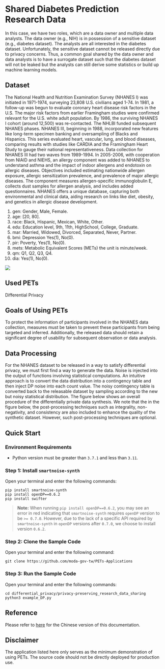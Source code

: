 # Shared Diabetes Prediction Research Data

In this case, we have two roles, which are a data owner and multiple data analysts. The data owner (e.g., NIH) is in possession of a sensitive dataset (e.g., diabetes dataset). The analysts are all interested in the diabetes dataset. Unfortunately, the sensitive dataset cannot be released directly due to privacy concerns. Thus, a common goal shared by the data owner and data analysts is to have a surrogate dataset such that the diabetes dataset will not be leaked but the analysts can still derive some statistics or build up machine learning models. 

## Dataset

The National Health and Nutrition Examination Survey (NHANES I) was initiated in 1971-1974, surveying 23,808 U.S. civilians aged 1-74. In 1981, a follow-up was begun to evaluate coronary heart disease risk factors in the U.S. The major risk factors from earlier Framingham studies were confirmed relevant for the U.S. white adult population. By 1986, the surviving NHANES I cohort (around 12,500) was re-contacted. The NHLBI funded subsequent NHANES phases. NHANES III, beginning in 1988, incorporated new features like long-term specimen banking and oversampling of Blacks and Hispanics. This series evaluated heart, vascular, lung, and blood diseases, comparing results with studies like CARDIA and the Framingham Heart Study to gauge their national representativeness. Data collection for NHANES III had two waves from 1989-1994. In 2005-2006, with cooperation from NIAID and NIEHS, an allergy component was added to NHANES to understand asthma and the impact of indoor allergens and endotoxin on allergic diseases. Objectives included estimating nationwide allergen exposure, allergic sensitization prevalence, and prevalence of major allergic diseases. The component measures allergen-specific immunoglobulin E, collects dust samples for allergen analysis, and includes added questionnaires. NHANES offers a unique database, capturing both environmental and clinical data, aiding research on links like diet, obesity, and genetics in allergic disease development.

1. gen: Gender, Male, Female.
2. age: [20, 80].
3. race: Black, Hispanic, Mexican, White, Other.
4. edu: Education level, 9th, 11th, HighSchool, College, Graduate.
5. mar: Married, Widowed, Divorced, Separated, Never, Partner.
6. bmi: Depression Yes(1), No(0).
7. pir: Poverty, Yes(1), No(0).
8. mets: Metabolic Equivalent Scores (METs) the unit is minute/week.
9. qm: Q1, Q2, Q3, Q4.
10. dia: Yes(1), No(0).

![](https://hackmd.io/_uploads/H1-hhkhbT.png)


## Used PETs

Differential Privacy

## Goals of Using PETs

To protect the information of participants involved in the NHANES data collection, measures must be taken to prevent these participants from being targeted and inferred. Additionally, the released data should retain a significant degree of usability for subsequent observation or data analysis.

## Data Processing

For the NHANES dataset to be released in a way to satisfy differential privacy, we must first find a way to generate the data. Noise is injected into the output of functions involving statistical computations. An intuitive approach is to convert the data distribution into a contingency table and then inject DP noise into each count value. The noisy contingency table is converted back to the releasable dataset by sampling according to the new but noisy statistical distribution. The figure below shows an overall procedure of the differentially private data synthesis. We note that the in the figure below, the post-processing techniques such as integrality, non-negativity, and consistency are also included to enhance the quality of the synthetic dataset. However, such post-processing techniques are optional.

## Quick Start
### Environment Requirements

- Python version must be greater than `3.7.1` and less than `3.11`.

### Step 1: Install `smartnoise-synth`

Open your terminal and enter the following commands:

```
pip install smartnoise-synth
pip install openDP==0.6.2
pip install swifter
```

> **Note:** When running `pip install openDP==0.6.2`, you may see an error in red indicating that `smartnoise-synth` requires `openDP` version to be `>= 0.7.0`. However, due to the lack of a specific API required by `smartnoise-synth` in `openDP` versions after `0.7.0`, we choose to install version `0.6.2`.

### Step 2: Clone the Sample Code

Open your terminal and enter the following command:

```
git clone https://github.com/moda-gov-tw/PETs-Applications
```

### Step 3: Run the Sample Code

Open your terminal and enter the following commands:

```
cd differential_privacy/privacy-preserving_research_data_sharing 
python3 example_DP.py
```

## Reference
Please refer to [here](https://hackmd.io/Wyxi11CrQpelLfnRdoCBtA) for the Chinese version of this documentation. 

## Disclaimer
The application listed here only serves as the minimum demonstration of using PETs. The source code should not be directly deployed for production use.
